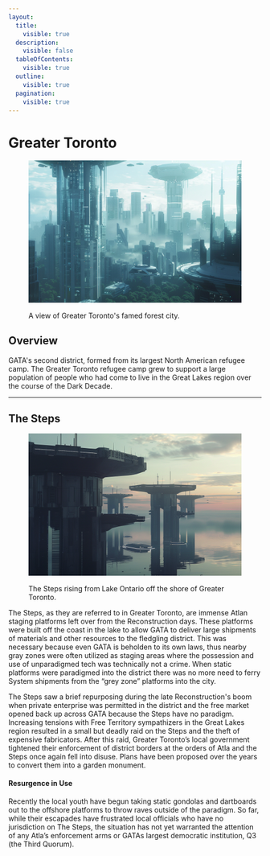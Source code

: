 ```yaml
---
layout:
  title:
    visible: true
  description:
    visible: false
  tableOfContents:
    visible: true
  outline:
    visible: true
  pagination:
    visible: true
---
```


# Greater Toronto

<figure><img src="../../../.gitbook/assets/greatertoronto.png" alt=""><figcaption><p>A view of Greater Toronto's famed forest city.</p></figcaption></figure>

## Overview

GATA's second district, formed from its largest North American refugee camp. The Greater Toronto refugee camp grew to support a large population of people who had come to live in the Great Lakes region over the course of the Dark Decade.

***

## The Steps

<figure><img src="../../../.gitbook/assets/thesteps.png" alt="" width="563"><figcaption><p>The Steps rising from Lake Ontario off the shore of Greater Toronto.</p></figcaption></figure>

The Steps, as they are referred to in Greater Toronto, are immense Atlan staging platforms left over from the Reconstruction days. These platforms were built off the coast in the lake to allow GATA to deliver large shipments of materials and other resources to the fledgling district. This was necessary because even GATA is beholden to its own laws, thus nearby gray zones were often utilized as staging areas where the possession and use of unparadigmed tech was technically not a crime. When static platforms were paradigmed into the district there was no more need to ferry System shipments from the “grey zone” platforms into the city.

The Steps saw a brief repurposing during the late Reconstruction's boom when private enterprise was permitted in the district and the free market opened back up across GATA because the Steps have no paradigm. Increasing tensions with Free Territory sympathizers in the Great Lakes region resulted in a small but deadly raid on the Steps and the theft of expensive fabricators. After this raid, Greater Toronto’s local government tightened their enforcement of district borders at the orders of Atla and the Steps once again fell into disuse. Plans have been proposed over the years to convert them into a garden monument.&#x20;

#### Resurgence in Use

Recently the local youth have begun taking static gondolas and dartboards out to the offshore platforms to throw raves outside of the paradigm. So far, while their escapades have frustrated local officials who have no jurisdiction on The Steps, the situation has not yet warranted the attention of any Atla’s enforcement arms or GATAs largest democratic institution, Q3 (the Third Quorum).
